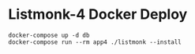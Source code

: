 # Listmonk-4 Docker Deploy

```
docker-compose up -d db
docker-compose run --rm app4 ./listmonk --install
```